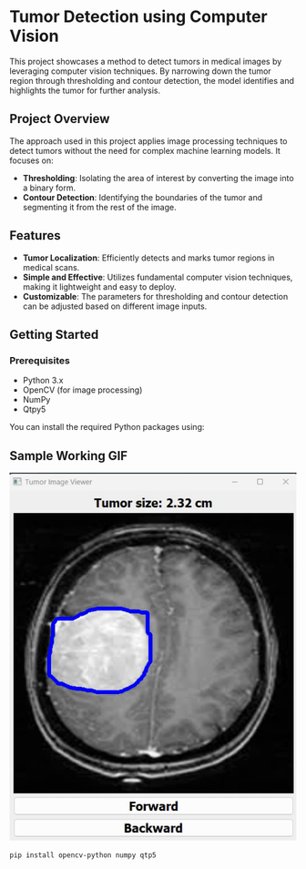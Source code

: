 # Tumor Detection using Computer Vision

This project showcases a method to detect tumors in medical images by leveraging computer vision techniques. By narrowing down the tumor region through thresholding and contour detection, the model identifies and highlights the tumor for further analysis.

## Project Overview

The approach used in this project applies image processing techniques to detect tumors without the need for complex machine learning models. It focuses on:

- **Thresholding**: Isolating the area of interest by converting the image into a binary form.
- **Contour Detection**: Identifying the boundaries of the tumor and segmenting it from the rest of the image.

## Features

- **Tumor Localization**: Efficiently detects and marks tumor regions in medical scans.
- **Simple and Effective**: Utilizes fundamental computer vision techniques, making it lightweight and easy to deploy.
- **Customizable**: The parameters for thresholding and contour detection can be adjusted based on different image inputs.

## Getting Started

### Prerequisites

- Python 3.x
- OpenCV (for image processing)
- NumPy
- Qtpy5

You can install the required Python packages using:

## Sample Working GIF
![Model Working GIF](./Brain_Tumor/Tumor_Detection.gif)

```bash
pip install opencv-python numpy qtp5
